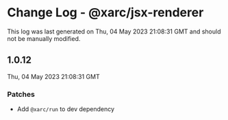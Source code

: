 # Change Log - @xarc/jsx-renderer

This log was last generated on Thu, 04 May 2023 21:08:31 GMT and should not be manually modified.

## 1.0.12
Thu, 04 May 2023 21:08:31 GMT

### Patches

- Add `@xarc/run` to dev dependency

